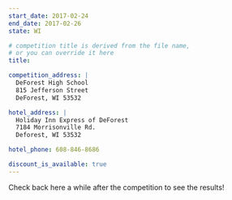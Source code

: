 ```yaml
---
start_date: 2017-02-24
end_date: 2017-02-26
state: WI

# competition title is derived from the file name,
# or you can override it here
title:

competition_address: |
  DeForest High School
  815 Jefferson Street
  DeForest, WI 53532

hotel_address: |
  Holiday Inn Express of DeForest
  7184 Morrisonville Rd.
  Deforest, WI 53532

hotel_phone: 608-846-8686

discount_is_available: true
---
```


Check back here a while after the competition to see the results!
